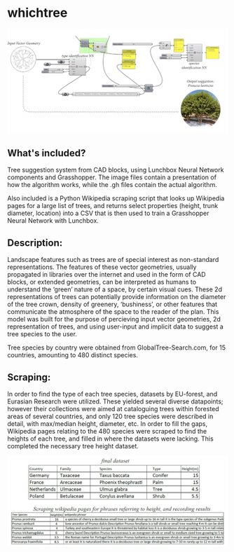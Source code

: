 # whichtree

![alt text](https://github.com/hammadharoonk/whichtree/blob/main/Output.jpg?raw=true)

## What's included?

Tree suggestion system from CAD blocks, using Lunchbox Neural Network components and Grasshopper. The image files contain a presentation of how the algorithm works, while the .gh files contain the actual algorithm.

Also included is a Python Wikipedia scraping script that looks up Wikipedia pages for a large list of trees, and returns select properties (height, trunk diameter, location) into a CSV that is then used to train a Grasshopper Neural Network with Lunchbox. 

## Description:

Landscape features such as trees are of special interest as non-standard representations. The features of these vector geometries, usually propagated in libraries over the internet and used in the form of CAD blocks, or extended geometries, can be interpreted as humans to understand the ‘green’ nature of a space, by certain visual cues. These 2d representations of trees can potentially provide information on the diameter of the tree crown, density of greenery, ‘bushiness’, or other features that communicate the atmosphere of the space to the reader of the plan. This model was built for the purpose of percieving input vector geometries, 2d representation of trees, and using user-input and implicit data to suggest a tree species to the user.

Tree species by country were obtained from GlobalTree-Search.com, for 15 countries, amounting to 480 distinct species.

## Scraping:

In order to find the type of each tree species, datasets by EU-forest, and Eurasian Research were utilized. These yielded several diverse datapoints; however their collections were aimed at cataloguing trees within forested areas of several countries, and only 120 tree species were described in detail, with max/median height, diameter, etc.
In order to fill the gaps, Wikipedia pages relating to the 480 species were scraped to find the heights of each tree, and filled in where the datasets were lacking. This completed the necessary tree height dataset.

![alt text](https://github.com/hammadharoonk/whichtree/blob/main/Scraping.jpg?raw=true)

